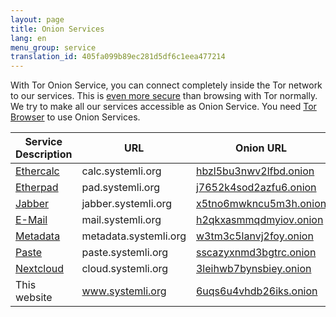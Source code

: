```yaml
---
layout: page
title: Onion Services
lang: en
menu_group: service
translation_id: 405fa099b89ec281d5df6c1eea477214
---
```


With Tor Onion Service, you can connect completely inside the Tor network to our services.
This is [even more secure](https://www.torproject.org/docs/onion-services)
than browsing with Tor normally.
We try to make all our services accessible as Onion Service.
You need [Tor Browser](https://www.torproject.org/download/download-easy.html) to use
Onion Services.

| Service Description                    | URL                   | Onion URL
|----------------------------------------|-----------------------|---------------------------------------------------------
|[Ethercalc](/en/service/ethercalc.html) | calc.systemli.org     | [hbzl5bu3nwv2lfbd.onion](http://hbzl5bu3nwv2lfbd.onion)
|[Etherpad](/en/service/etherpad.html)   | pad.systemli.org      | [j7652k4sod2azfu6.onion](http://j7652k4sod2azfu6.onion)
|[Jabber](/en/service/jabber.html)       | jabber.systemli.org   | [x5tno6mwkncu5m3h.onion](http://x5tno6mwkncu5m3h.onion)
|[E-Mail](/en/service/mail.html)         | mail.systemli.org     | [h2qkxasmmqdmyiov.onion](http://h2qkxasmmqdmyiov.onion)
|[Metadata](/en/service/metadata.html)   | metadata.systemli.org | [w3tm3c5lanvj2foy.onion](http://w3tm3c5lanvj2foy.onion)
|[Paste](/en/service/paste.html)         | paste.systemli.org    | [sscazyxnmd3bgtrc.onion](http://sscazyxnmd3bgtrc.onion)
|[Nextcloud](/en/service/cloud.html)     | cloud.systemli.org    | [3leihwb7bynsbiey.onion](http://3leihwb7bynsbiey.onion)
|This website                            | www.systemli.org      | [6uqs6u4vhdb26iks.onion](http://6uqs6u4vhdb26iks.onion)
